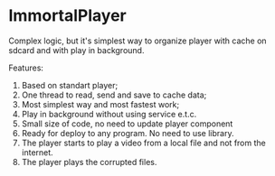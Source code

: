 ImmortalPlayer
==============

Complex logic, but it's simplest way to organize player with cache on sdcard and with play in background.

Features:

1. Based on standart player;
2. One thread to read, send and save to cache data;
3. Most simplest way and most fastest work;
4. Play in background without using service e.t.c.
5. Small size of code, no need to update player component
6. Ready for deploy to any program. No need to use library.
7. The player starts to play a video from a local file and not from the internet.
8. The player plays the corrupted files.
